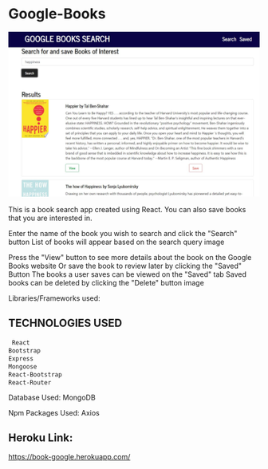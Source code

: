 # Google-Books

![Alt Text](https://github.com/etabdi/Google-Books/blob/master/client/public/bookgoogle.JPG)
      
      


This is a book search app created using React. You can also save books that you are interested in.

Enter the name of the book you wish to search and click the "Search" button
List of books will appear based on the search query
image

Press the "View" button to see more details about the book on the Google Books website
Or save the book to review later by clicking the "Saved" Button
The books a user saves can be viewed on the "Saved" tab
Saved books can be deleted by clicking the "Delete" button
image

Libraries/Frameworks used:




 ## TECHNOLOGIES USED
     React
    Bootstrap
    Express
    Mongoose
    React-Bootstrap
    React-Router
Database Used:
           MongoDB
           
           
Npm Packages Used:
          Axios

 
    
## Heroku Link:
 https://book-google.herokuapp.com/
